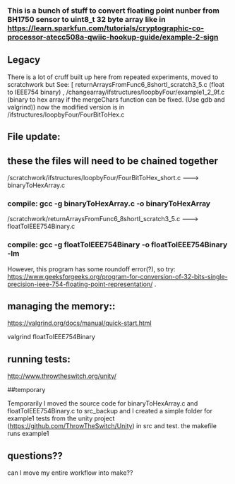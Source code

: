 ### This is a bunch of stuff to convert floating point nunber from BH1750 sensor to uint8_t 32 byte array like in https://learn.sparkfun.com/tutorials/cryptographic-co-processor-atecc508a-qwiic-hookup-guide/example-2-sign

## Legacy
There is a lot of cruff built up here from repeated experiments, moved to scratchwork but See: [
returnArraysFromFunc6_8shortI_scratch3_5.c (float to IEEE754 binary) , /changearray/ifstructures/loopbyFour/example1_2_9f.c (binary to hex array if the mergeChars function can be fixed. (Use gdb and valgrind)) now the modified version is in /ifstructures/loopbyFour/FourBitToHex.c

## File update:
## these the files will need to be chained together
/scratchwork/ifstructures/loopbyFour/FourBitToHex_short.c ---> binaryToHexArray.c
### compile: gcc -g binaryToHexArray.c -o binaryToHexArray

/scratchwork/returnArraysFromFunc6_8shortI_scratch3_5.c --->  floatToIEEE754Binary.c
### compile: gcc -g floatToIEEE754Binary -o floatToIEEE754Binary -lm
However, this program has some roundoff error(?), so try: https://www.geeksforgeeks.org/program-for-conversion-of-32-bits-single-precision-ieee-754-floating-point-representation/ .

## managing the memory::
https://valgrind.org/docs/manual/quick-start.html

valgrind floatToIEEE754Binary

## running tests:
http://www.throwtheswitch.org/unity/

##temporary

Temporarily I moved the source code for binaryToHexArray.c and floatToIEEE754Binary.c to src_backup and I created a simple folder for example1 tests from the unity project (https://github.com/ThrowTheSwitch/Unity) in src and test. the makefile runs example1 

## questions??
can I move my entire workflow into make??

